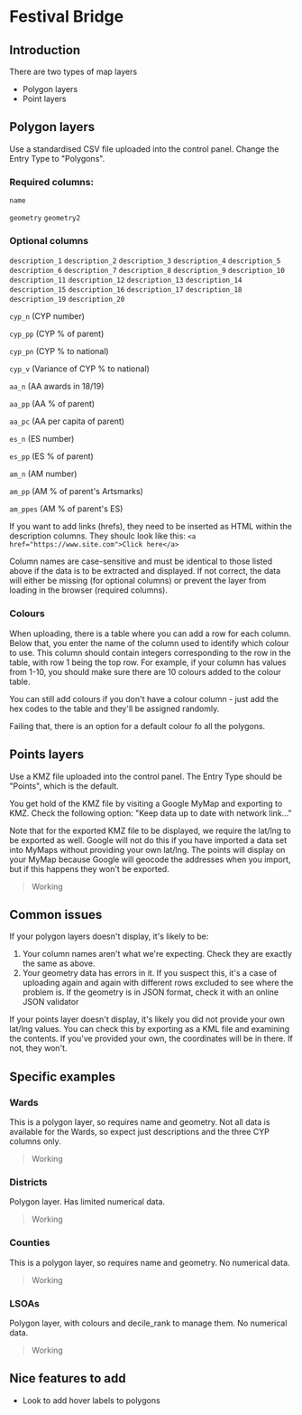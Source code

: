# Festival Bridge

## Introduction
There are two types of map layers
- Polygon layers
- Point layers

## Polygon layers
Use a standardised CSV file uploaded into the control panel. Change the Entry Type to "Polygons".

### Required columns:
```name```

```geometry```
```geometry2```

### Optional columns
```description_1```
```description_2```
```description_3```
```description_4```
```description_5```
```description_6```
```description_7```
```description_8```
```description_9```
```description_10```
```description_11```
```description_12```
```description_13```
```description_14```
```description_15```
```description_16```
```description_17```
```description_18```
```description_19```
```description_20```

```cyp_n``` (CYP number)

```cyp_pp``` (CYP % of parent)

```cyp_pn``` (CYP % to national)

```cyp_v``` (Variance of CYP % to national)

```aa_n``` (AA awards in 18/19)

```aa_pp``` (AA % of parent)

```aa_pc``` (AA per capita of parent)

```es_n``` (ES number)

```es_pp``` (ES % of parent)

```am_n``` (AM number)

```am_pp``` (AM % of parent's Artsmarks)

```am_ppes``` (AM % of parent's ES)

If you want to add links (hrefs), they need to be inserted as HTML within the description columns. They shoulc look like this:
```<a href="https://www.site.com">Click here</a>```

Column names are case-sensitive and must be identical to those listed above if the data is to be extracted and displayed. If not correct, the data will either be missing (for optional columns) or prevent the layer from loading in the browser (required columns).

### Colours
When uploading, there is a table where you can add a row for each column. Below that, you enter the name of the column used to identify which colour to use. This column should contain integers corresponding to the row in the table, with row 1 being the top row. For example, if your column has values from 1-10, you should make sure there are 10 colours added to the colour table.

You can still add colours if you don't have a colour column - just add the hex codes to the table and they'll be assigned randomly.

Failing that, there is an option for a default colour fo all the polygons.

## Points layers
Use a KMZ file uploaded into the control panel. The Entry Type should be "Points", which is the default.

You get hold of the KMZ file by visiting a Google MyMap and exporting to KMZ. Check the following option: "Keep data up to date with network link..."

Note that for the exported KMZ file to be displayed, we require the lat/lng to be exported as well. Google will not do this if you have imported a data set into MyMaps without providing your own lat/lng. The points will display on your MyMap because Google will geocode the addresses when you import, but if this happens they won't be exported.

> Working

## Common issues
If your polygon layers doesn't display, it's likely to be:
1. Your column names aren't what we're expecting. Check they are exactly the same as above.
2. Your geometry data has errors in it. If you suspect this, it's a case of uploading again and again with different rows excluded to see where the problem is. If the geometry is in JSON format, check it with an online JSON validator

If your points layer doesn't display, it's likely you did not provide your own lat/lng values. You can check this by exporting as a KML file and examining the contents. If you've provided your own, the coordinates will be in there. If not, they won't.

## Specific examples
### Wards
This is a polygon layer, so requires name and geometry. Not all data is available for the Wards, so expect just descriptions and the three CYP columns only.

> Working

### Districts
Polygon layer. Has limited numerical data.
> Working

### Counties
This is a polygon layer, so requires name and geometry. No numerical data.

> Working

### LSOAs
Polygon layer, with colours and decile_rank to manage them. No numerical data.

> Working

## Nice features to add
- Look to add hover labels to polygons